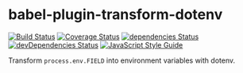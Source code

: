 # babel-plugin-transform-dotenv

[![Build Status](https://travis-ci.org/Gerhut/babel-plugin-transform-dotenv.svg?branch=master)](https://travis-ci.org/Gerhut/babel-plugin-transform-dotenv)
[![Coverage Status](https://coveralls.io/repos/github/Gerhut/babel-plugin-transform-dotenv/badge.svg?branch=master)](https://coveralls.io/github/Gerhut/babel-plugin-transform-dotenv?branch=master)
[![dependencies Status](https://david-dm.org/Gerhut/babel-plugin-transform-dotenv/status.svg)](https://david-dm.org/Gerhut/babel-plugin-transform-dotenv)
[![devDependencies Status](https://david-dm.org/Gerhut/babel-plugin-transform-dotenv/dev-status.svg)](https://david-dm.org/Gerhut/babel-plugin-transform-dotenv?type=dev)
[![JavaScript Style Guide](https://img.shields.io/badge/code%20style-standard-brightgreen.svg)](http://standardjs.com/)

Transform `process.env.FIELD` into environment variables with dotenv.
